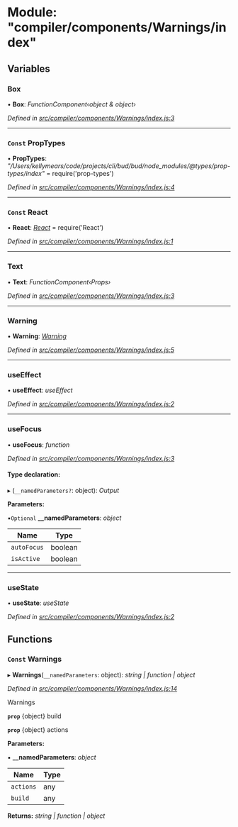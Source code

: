 # Module: "compiler/components/Warnings/index"

## Variables

###  Box

• **Box**: *FunctionComponent‹object & object›*

*Defined in [src/compiler/components/Warnings/index.js:3](https://github.com/roots/bud-support/blob/bd00b72/src/compiler/components/Warnings/index.js#L3)*

___

### `Const` PropTypes

• **PropTypes**: *"/Users/kellymears/code/projects/cli/bud/bud/node_modules/@types/prop-types/index"* = require('prop-types')

*Defined in [src/compiler/components/Warnings/index.js:4](https://github.com/roots/bud-support/blob/bd00b72/src/compiler/components/Warnings/index.js#L4)*

___

### `Const` React

• **React**: *[React](_compiler_hooks_usefocusstate_.md#const-react)* = require('React')

*Defined in [src/compiler/components/Warnings/index.js:1](https://github.com/roots/bud-support/blob/bd00b72/src/compiler/components/Warnings/index.js#L1)*

___

###  Text

• **Text**: *FunctionComponent‹Props›*

*Defined in [src/compiler/components/Warnings/index.js:3](https://github.com/roots/bud-support/blob/bd00b72/src/compiler/components/Warnings/index.js#L3)*

___

###  Warning

• **Warning**: *[Warning](_compiler_components_warnings_warning_.md#const-warning)*

*Defined in [src/compiler/components/Warnings/index.js:5](https://github.com/roots/bud-support/blob/bd00b72/src/compiler/components/Warnings/index.js#L5)*

___

###  useEffect

• **useEffect**: *useEffect*

*Defined in [src/compiler/components/Warnings/index.js:2](https://github.com/roots/bud-support/blob/bd00b72/src/compiler/components/Warnings/index.js#L2)*

___

###  useFocus

• **useFocus**: *function*

*Defined in [src/compiler/components/Warnings/index.js:3](https://github.com/roots/bud-support/blob/bd00b72/src/compiler/components/Warnings/index.js#L3)*

#### Type declaration:

▸ (`__namedParameters?`: object): *Output*

**Parameters:**

▪`Optional`  **__namedParameters**: *object*

Name | Type |
------ | ------ |
`autoFocus` | boolean |
`isActive` | boolean |

___

###  useState

• **useState**: *useState*

*Defined in [src/compiler/components/Warnings/index.js:2](https://github.com/roots/bud-support/blob/bd00b72/src/compiler/components/Warnings/index.js#L2)*

## Functions

### `Const` Warnings

▸ **Warnings**(`__namedParameters`: object): *string | function | object*

*Defined in [src/compiler/components/Warnings/index.js:14](https://github.com/roots/bud-support/blob/bd00b72/src/compiler/components/Warnings/index.js#L14)*

Warnings

**`prop`** {object} build

**`prop`** {object} actions

**Parameters:**

▪ **__namedParameters**: *object*

Name | Type |
------ | ------ |
`actions` | any |
`build` | any |

**Returns:** *string | function | object*
